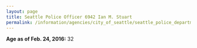 ```yaml
---
layout: page
title: Seattle Police Officer 6942 Ian M. Stuart
permalink: /information/agencies/city_of_seattle/seattle_police_department/copbook/6942/
---
```


**Age as of Feb. 24, 2016:** 32
